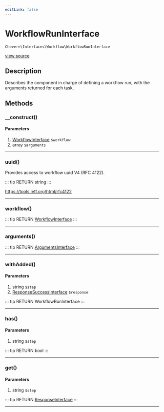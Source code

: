 ```yaml
---
editLink: false
---
```


# WorkflowRunInterface

`Chevere\Interfaces\Workflow\WorkflowRunInterface`

[view source](https://github.com/chevere/chevere/blob/master/interfaces/Workflow/WorkflowRunInterface.php)

## Description

Describes the component in charge of defining a workflow run, with the arguments returned for each task.

## Methods

### __construct()

#### Parameters

1. [WorkflowInterface](./WorkflowInterface.md) `$workflow`
2. array `$arguments`

---

### uuid()

Provides access to workflow uuid V4 (RFC 4122).

::: tip RETURN
string
:::

https://tools.ietf.org/html/rfc4122

---

### workflow()

::: tip RETURN
[WorkflowInterface](./WorkflowInterface.md)
:::

---

### arguments()

::: tip RETURN
[ArgumentsInterface](../Parameter/ArgumentsInterface.md)
:::

---

### withAdded()

#### Parameters

1. string `$step`
2. [ResponseSuccessInterface](../Response/ResponseSuccessInterface.md) `$response`

::: tip RETURN
WorkflowRunInterface
:::

---

### has()

#### Parameters

1. string `$step`

::: tip RETURN
bool
:::

---

### get()

#### Parameters

1. string `$step`

::: tip RETURN
[ResponseInterface](../Response/ResponseInterface.md)
:::

---
